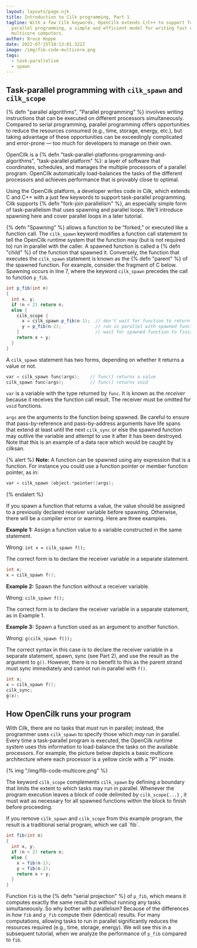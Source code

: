 ```yaml
---
layout: layouts/page.njk
title: Introduction to Cilk programming, Part 1
tagline: With a few Cilk keywords, OpenCilk extends C/C++ to support fork-join
  parallel programming, a simple and efficient model for writing fast code for
  multicore computers.
author: Bruce Hoppe
date: 2022-07-15T18:13:01.322Z
image: /img/fib-code-multicore.png
tags:
  - task-parallelism
  - spawn
---
```

## Task-parallel programming with `cilk_spawn` and `cilk_scope`

{% defn "parallel algorithms", "Parallel programming" %} involves writing instructions that can be executed on different processors simultaneously. Compared to serial programming, parallel programming offers opportunities to reduce the resources consumed (e.g., time, storage, energy, etc.), but taking advantage of these opportunities can be exceedingly complicated and error-prone &mdash; too much for developers to manage on their own. 

OpenCilk is a {% defn "task-parallel-platforms-programming-and-algorithms", "task-parallel platform" %}: a layer of software that coordinates, schedules, and manages the multiple processors of a parallel program. OpenCilk automatically load-balances the tasks of the different processors and achieves performance that is provably close to optimal.

Using the OpenCilk platform, a developer writes code in Cilk, which extends C and C++ with a just few keywords to support task-parallel programming. Cilk supports {% defn "fork-join parallelism" %}, an especially simple form of task-parallelism that uses spawning and parallel loops. We'll introduce spawning here
and cover parallel loops in a later tutorial.

{% defn "Spawning" %} allows a function to be “forked,” or executed like a function call. The `cilk_spawn` keyword modifies a function call statement to tell the OpenCilk runtime system that the function may (but is not required to) run in parallel with the caller.
A spawned function is called a {% defn "child" %} of the function that spawned it. Conversely, the function that executes the `cilk_spawn` statement is known as the {% defn "parent" %} of the spawned function.
For example, consider the fragment of C below. 
Spawning occurs in line 7, where the keyword `cilk_spawn` precedes the call to function `p_fib`.

```c#
int p_fib(int n)
{
  int x, y;
  if (n < 2) return n;
  else {
    cilk_scope {
      x = cilk_spawn p_fib(n-1);  // don't wait for function to return
      y = p_fib(n-2);             // run in parallel with spawned function
    }                             // wait for spawned function to finish
    return x + y;
  }
}
```

A `cilk_spawn` statement has two forms, depending on whether it returns a value or not.
```c
var = cilk_spawn func(args);	// func() returns a value 
cilk_spawn func(args);			// func() returns void
```

`var` is a variable with the type returned by `func`. It is known as the *receiver* because it receives the function call result. The receiver must be omitted for `void` functions.

`args` are the arguments to the function being spawned. Be careful to ensure that pass-by-reference and pass-by-address arguments have life spans that extend at least until the next `cilk_sync` or else the spawned function may outlive the variable and attempt to use it after it has been destroyed. Note that this is an example of a data race which would be caught by cilksan.

{% alert %}
**Note:** A function can be spawned using any expression that is a function. For instance you could use a function pointer or member function pointer, as in:
```c
var = cilk_spawn (object.*pointer)(args);
```
{% endalert %}

If you spawn a function that returns a value, the value should be assigned to a previously declared receiver variable before spawning. Otherwise, there will be a compiler error or warning. Here are three examples.

**Example 1:** Assign a function value to a variable constructed in the same statement.

Wrong: `int x = cilk_spawn f();`

The correct form is to declare the receiver variable in a separate statement.

```c
int x;
x = cilk_spawn f();
```

**Example 2:** Spawn the function without a receiver variable.

Wrong: `cilk_spawn f();`

The correct form is to declare the receiver variable in a separate statement, as in Example 1.

**Example 3:** Spawn a function used as an argument to another function.

Wrong: `g(cilk_spawn f());`

The correct syntax in this case is to declare the receiver variable in a separate statement, spawn, sync (see Part 2), and use the result as the argument to `g()`. However, there is no benefit to this as the parent strand must sync immediately and cannot run in parallel with `f()`.

```c
int x;
x = cilk_spawn f(); 
cilk_sync;
g(x);
```

## How OpenCilk runs your program

With Cilk, there are no tasks that *must* run in parallel; instead,
the programmer uses `cilk_spawn` to specify those which *may* run in parallel.
Every time a task-parallel program is executed, the OpenCilk runtime system uses this information to load-balance the tasks on the available processors.
For example, the picture below depicts a basic multicore architecture where each processor is a yellow circle with a "P" inside.

{% img "/img/fib-code-multicore.png" %}

The keyword `cilk_scope` complements `cilk_spawn` by defining a boundary that limits the extent to which tasks may run in parallel.
Whenever the program execution leaves a block of code delimited by `cilk_scope{...}` , it must wait as necessary for all spawned functions within the block to finish before proceeding.

If you remove `cilk_spawn` and `cilk_scope` from this example program, the result is a traditional serial program, which we call \`fib\`.

```c#
int fib(int n)
{
  int x, y;
  if (n < 2) return n;
  else {
    x = fib(n-1);
    y = fib(n-2);
    return x + y;
  }
}
```

Function `fib` is the {% defn "serial projection" %} of `p_fib`,
which means it computes exactly the same result but without running any tasks simultaneously.
So why bother with parallelism?
Because of the differences in *how* `fib` and `p_fib` compute their (identical) results.
For many computations, allowing tasks to run in parallel significantly reduces the resources required (e.g., time, storage, energy).
We will see this in a subsequent tutorial, when we analyze the performance of `p_fib` compared to `fib`.